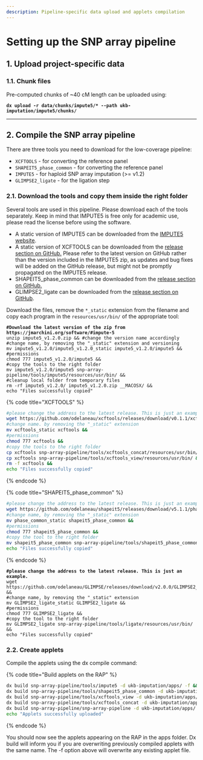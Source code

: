 ```yaml
---
description: Pipeline-specific data upload and applets compilation
---
```


# Setting up the SNP array pipeline

## 1. Upload project-specific data

### 1.1. Chunk files

Pre-computed chunks of \~40 cM length can be uploaded using:

<pre><code><strong>dx upload -r data/chunks/impute5/* --path ukb-imputation/impute5/chunks/
</strong></code></pre>

***

## 2. Compile the SNP array pipeline

There are three tools you need to download for the low-coverage pipeline:

* `XCFTOOLS` - for converting the reference panel
* `SHAPEIT5_phase_common` - for converting the reference panel
* `IMPUTE5` - for haploid SNP array imputation (>= v1.2)
* `GLIMPSE2_ligate` - for the ligation step

### **2.1. Download the tools and copy them inside the right folder**

Several tools are used in this pipeline. Please download each of the tools separately. Keep in mind that IMPUTE5 is free only for academic use, please read the license before using the software.

* A static version of IMPUTE5 can be downloaded from the [IMPUTE5 website](https://jmarchini.org/software/#impute-5).
* A static version of XCFTOOLS can be downloaded from the [release section on GitHub.](https://github.com/odelaneau/xcftools/releases) Please refer to the latest version on GitHub rather than the version included in the IMPUTE5 zip, as updates and bug fixes will be added on the GitHub release, but might not be promptly propagated on the IMPUTE5 release.
* SHAPEIT5\_phase\_common can be downloaded from the [release section on GitHub.](https://github.com/odelaneau/shapeit5/releases)
* GLIMPSE2\_ligate can be downloaded from the [release section on GitHub](https://github.com/odelaneau/GLIMPSE/releases).

Download the files, remove the `*_static` extension from the filename and copy each program in the `resources/usr/bin/` of the appropriate tool:

<pre class="language-bash" data-title="IMPUTE5 v1.2"><code class="lang-bash"><strong>#Download the latest version of the zip from https://jmarchini.org/software/#impute-5 
</strong>unzip impute5_v1.2.0.zip &#x26;&#x26; #change the version name accordingly
#change name, by removing the "_static" extension and versioning
mv impute5_v1.2.0/impute5_v1.2.0_static impute5_v1.2.0/impute5 &#x26;&#x26;
#permissions
chmod 777 impute5_v1.2.0/impute5 &#x26;&#x26;
#copy the tools to the right folder
mv impute5_v1.2.0/impute5 snp-array-pipeline/tools/impute5/resources/usr/bin/ &#x26;&#x26;
#cleanup local folder from temporary files
rm -rf impute5_v1.2.0/ impute5_v1.2.0.zip __MACOSX/ &#x26;&#x26;
echo "Files successfully copied"
</code></pre>

{% code title="XCFTOOLS" %}
```bash
#please change the address to the latest release. This is just an example.
wget https://github.com/odelaneau/xcftools/releases/download/v0.1.1/xcftools_static &&
#change name. by removing the "_static" extension
mv xcftools_static xcftools &&
#permissions
chmod 777 xcftools &&
#copy the tools to the right folder
cp xcftools snp-array-pipeline/tools/xcftools_concat/resources/usr/bin/ &&
cp xcftools snp-array-pipeline/tools/xcftools_view/resources/usr/bin/ &&
rm -f xcftools &&
echo "Files successfully copied"
```
{% endcode %}

{% code title="SHAPEIT5_phase_common" %}
```bash
#please change the address to the latest release. This is just an example.
wget https://github.com/odelaneau/shapeit5/releases/download/v5.1.1/phase_common_static &&
#change name, by removing the "_static" extension
mv phase_common_static shapeit5_phase_common &&
#permissions
chmod 777 shapeit5_phase_common &&
#copy the tool to the right folder
mv shapeit5_phase_common snp-array-pipeline/tools/shapeit5_phase_common/resources/usr/bin/ &&
echo "Files successfully copied"
```
{% endcode %}

<pre class="language-bash" data-title="GLIMPSE2_ligate"><code class="lang-bash"><strong>#please change the address to the latest release. This is just an example.
</strong>wget https://github.com/odelaneau/GLIMPSE/releases/download/v2.0.0/GLIMPSE2_ligate_static &#x26;&#x26;
#change name, by removing the "_static" extension
mv GLIMPSE2_ligate_static GLIMPSE2_ligate &#x26;&#x26;
#permissions
chmod 777 GLIMPSE2_ligate &#x26;&#x26;
#copy the tool to the right folder
mv GLIMPSE2_ligate snp-array-pipeline/tools/ligate/resources/usr/bin/ &#x26;&#x26;
echo "Files successfully copied"
</code></pre>

### **2.2. Create applets**

Compile the applets using the dx compile command:

{% code title="Build applets on the RAP" %}
```bash
dx build snp-array-pipeline/tools/impute5 -d ukb-imputation/apps/ -f &&
dx build snp-array-pipeline/tools/shapeit5_phase_common -d ukb-imputation/apps/ -f &&
dx build snp-array-pipeline/tools/xcftools_view -d ukb-imputation/apps/ -f &&
dx build snp-array-pipeline/tools/xcftools_concat -d ukb-imputation/apps/ -f &&
dx build snp-array-pipeline/snp-array-pipeline -d ukb-imputation/apps/ -f &&
echo "Applets successfully uploaded"
```
{% endcode %}

You should now see the applets appearing on the RAP in the apps folder. Dx build will inform you if you are overwriting previously compiled applets with the same name. The -f option above will overwrite any existing applet file.

